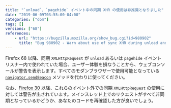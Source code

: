 ```yaml
---
title: "`unload`、`pagehide` イベント中の同期 XHR の使用は非推奨となりました"
date: "2019-06-09T03:55:00-04:00"
categories: ["dom"]
tags: []
versions: ["68"]
references:
    - url: "https://bugzilla.mozilla.org/show_bug.cgi?id=980902"
      title: "Bug 980902 - Warn about use of sync XHR during unload and pagehide events"
---
```

Firefox 68 以降、同期 `XMLHttpRequest` が `unload` あるいは `pagehide` イベントリスナー内で使われていた場合、ユーザー体験を損なうことから、ウェブコンソールが警告を表示します。すべてのモダンブラウザーで使用可能となっている [`navigator.sendBeacon`](https://developer.mozilla.org/docs/Web/API/Navigator/sendBeacon) メソッドを代わりに使ってください。

なお、[Firefox 30](https://www.fxsitecompat.dev/ja/docs/2014/synchronous-xmlhttprequest-has-been-deprecated/) 以降、これらのイベント外での同期 `XMLHttpRequest` の使用に対しては警告が出されています。メインスレッド上でのリクエストがすべて非同期となっているかどうか、あなたのコードを再確認した方が良いでしょう。
